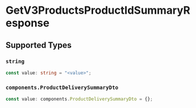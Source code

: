 # GetV3ProductsProductIdSummaryResponse


## Supported Types

### `string`

```typescript
const value: string = "<value>";
```

### `components.ProductDeliverySummaryDto`

```typescript
const value: components.ProductDeliverySummaryDto = {};
```

